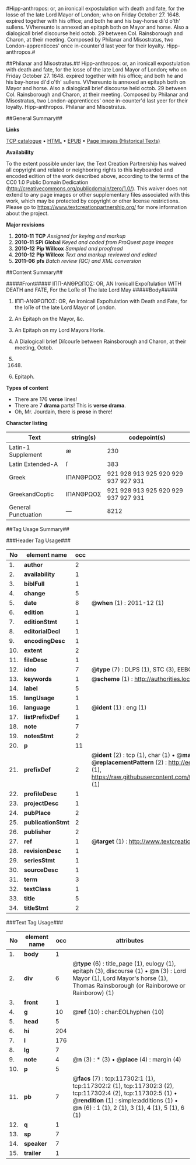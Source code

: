 #Hipp-anthropos: or, an ironicall expostulation with death and fate, for the losse of the late Lord Mayor of London; who on Friday October 27. 1648. expired together with his office; and both he and his bay-horse di'd o'th' sullens. VVhereunto is annexed an epitaph both on Mayor and horse. Also a dialogicall brief discourse held octob. 29 between Col. Rainsborough and Charon, at their meeting. Composed by Philanar and Misostratus, two London-apprenticces' once in-counter'd last yeer for their loyalty. Hipp-anthropos.#

##Philanar and Misostratus.##
Hipp-anthropos: or, an ironicall expostulation with death and fate, for the losse of the late Lord Mayor of London; who on Friday October 27. 1648. expired together with his office; and both he and his bay-horse di'd o'th' sullens. VVhereunto is annexed an epitaph both on Mayor and horse. Also a dialogicall brief discourse held octob. 29 between Col. Rainsborough and Charon, at their meeting. Composed by Philanar and Misostratus, two London-apprenticces' once in-counter'd last yeer for their loyalty.
Hipp-anthropos.
Philanar and Misostratus.

##General Summary##

**Links**

[TCP catalogue](http://www.ota.ox.ac.uk/tcp/)  • 
[HTML](http://tei.it.ox.ac.uk/tcp/Texts-HTML/free/A86/A86371.html)  • 
[EPUB](http://tei.it.ox.ac.uk/tcp/Texts-EPUB/free/A86/A86371.epub) • 
[Page images (Historical Texts)](https://historicaltexts.jisc.ac.uk/eebo-99865067e)

**Availability**

To the extent possible under law, the Text Creation Partnership has waived all copyright and related or neighboring rights to this keyboarded and encoded edition of the work described above, according to the terms of the CC0 1.0 Public Domain Dedication (http://creativecommons.org/publicdomain/zero/1.0/). This waiver does not extend to any page images or other supplementary files associated with this work, which may be protected by copyright or other license restrictions. Please go to https://www.textcreationpartnership.org/ for more information about the project.

**Major revisions**

1. __2010-11__ __TCP__ *Assigned for keying and markup*
1. __2010-11__ __SPi Global__ *Keyed and coded from ProQuest page images*
1. __2010-12__ __Pip Willcox__ *Sampled and proofread*
1. __2010-12__ __Pip Willcox__ *Text and markup reviewed and edited*
1. __2011-06__ __pfs__ *Batch review (QC) and XML conversion*

##Content Summary##

#####Front#####
ΙΠΠ-ΑΝΘΡΩΠΟΣ:
OR, AN Ironicall Expoſtulation WITH DEATH and FATE, For the Loſſe of The late Lord May
#####Body#####

1. ΙΠΠ-ΑΝΘΡΩΠΟΣ:
OR, An Ironicall Expoſtulation with Death and
Fate, for the loſſe of the late Lord Mayor of London.

1. An Epitaph on the Mayor, &c.

1. An Epitaph on my Lord Mayors Horſe.

1. A Dialogicall brief Diſcourſe between
Rainsborough and Charon, at their meeting, Octob.
29. 1648.

1. Epitaph.

**Types of content**

  * There are 176 **verse** lines!
  * There are 7 **drama** parts! This is **verse drama**.
  * Oh, Mr. Jourdain, there is **prose** in there!

**Character listing**


|Text|string(s)|codepoint(s)|
|---|---|---|
|Latin-1 Supplement|æ|230|
|Latin Extended-A|ſ|383|
|Greek|ΙΠΑΝΘΡΩΟΣ|921 928 913 925 920 929 937 927 931|
|GreekandCoptic|ΙΠΑΝΘΡΩΟΣ|921 928 913 925 920 929 937 927 931|
|General Punctuation|—|8212|

##Tag Usage Summary##

###Header Tag Usage###

|No|element name|occ|attributes|
|---|---|---|---|
|1.|__author__|2||
|2.|__availability__|1||
|3.|__biblFull__|1||
|4.|__change__|5||
|5.|__date__|8| @__when__ (1) : 2011-12 (1)|
|6.|__edition__|1||
|7.|__editionStmt__|1||
|8.|__editorialDecl__|1||
|9.|__encodingDesc__|1||
|10.|__extent__|2||
|11.|__fileDesc__|1||
|12.|__idno__|7| @__type__ (7) : DLPS (1), STC (3), EEBO-CITATION (1), PROQUEST (1), VID (1)|
|13.|__keywords__|1| @__scheme__ (1) : http://authorities.loc.gov/ (1)|
|14.|__label__|5||
|15.|__langUsage__|1||
|16.|__language__|1| @__ident__ (1) : eng (1)|
|17.|__listPrefixDef__|1||
|18.|__note__|7||
|19.|__notesStmt__|2||
|20.|__p__|11||
|21.|__prefixDef__|2| @__ident__ (2) : tcp (1), char (1)  •  @__matchPattern__ (2) : ([0-9\-]+):([0-9IVX]+) (1), (.+) (1)  •  @__replacementPattern__ (2) : http://eebo.chadwyck.com/downloadtiff?vid=$1&page=$2 (1), https://raw.githubusercontent.com/textcreationpartnership/Texts/master/tcpchars.xml#$1 (1)|
|22.|__profileDesc__|1||
|23.|__projectDesc__|1||
|24.|__pubPlace__|2||
|25.|__publicationStmt__|2||
|26.|__publisher__|2||
|27.|__ref__|1| @__target__ (1) : http://www.textcreationpartnership.org/docs/. (1)|
|28.|__revisionDesc__|1||
|29.|__seriesStmt__|1||
|30.|__sourceDesc__|1||
|31.|__term__|3||
|32.|__textClass__|1||
|33.|__title__|5||
|34.|__titleStmt__|2||


###Text Tag Usage###

|No|element name|occ|attributes|
|---|---|---|---|
|1.|__body__|1||
|2.|__div__|6| @__type__ (6) : title_page (1), eulogy (1), epitaph (3), discourse (1)  •  @__n__ (3) : Lord Mayor (1), Lord Mayor's horse (1), Thomas Rainsborough (or Rainborowe or Rainborow) (1)|
|3.|__front__|1||
|4.|__g__|10| @__ref__ (10) : char:EOLhyphen (10)|
|5.|__head__|5||
|6.|__hi__|204||
|7.|__l__|176||
|8.|__lg__|7||
|9.|__note__|4| @__n__ (3) : * (3)  •  @__place__ (4) : margin (4)|
|10.|__p__|5||
|11.|__pb__|7| @__facs__ (7) : tcp:117302:1 (1), tcp:117302:2 (1), tcp:117302:3 (2), tcp:117302:4 (2), tcp:117302:5 (1)  •  @__rendition__ (1) : simple:additions (1)  •  @__n__ (6) : 1 (1), 2 (1), 3 (1), 4 (1), 5 (1), 6 (1)|
|12.|__q__|1||
|13.|__sp__|7||
|14.|__speaker__|7||
|15.|__trailer__|1||
